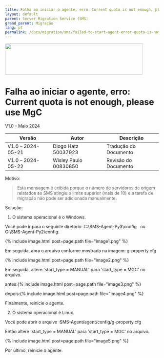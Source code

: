 ```yaml
---
title: Falha ao iniciar o agente, erro：Current quota is not enough, please use MgC
layout: default
parent: Server Migration Service (SMS)
grand_parent: Migração
lang: pt
permalink: /docs/migration/sms/failed-to-start-agent-error-quota-is-not-enough
---
```

<img width="450px" height="102px" src="https://console-static.huaweicloud.com/static/authui/20210202115135/public/custom/images/logo-en.svg">

# Falha ao iniciar o agente, erro: Current quota is not enough, please use MgC

V1.0 – Maio 2024

| **Versão**        | **Autor**             | **Descrição**        |
| ----------------- | --------------------- | -------------------- |
| V1.0 – 2024-05-21 | Diogo Hatz 50037923   | Tradução do Documento|
| V1.0 – 2024-05-22 | Wisley Paulo 00830850 | Revisão do Documento |

Motivo:

> Esta mensagem é exibida porque o número de servidores de origem
> relatados ao SMS atingiu o limite superior (mais de 10) e a
> tarefa de migração não pode ser adicionada manualmente.

Solução:

1. O sistema operacional é o Windows.

Você pode ir para o seguinte diretório: C:\\SMS-Agent-Py3\\config   ou
C:\\SMS-Agent-Py2\\config.

{% include image.html post=page.path file="image1.png" %}

Em seguida, abra o arquivo conforme mostrado na imagem: g-property.cfg

{% include image.html post=page.path file="image2.png" %}

Em seguida, altere 'start\_type = MANUAL' para 'start\_type = MGC' no arquivo.

antes:{% include image.html post=page.path file="image3.png" %}

depois:{% include image.html post=page.path file="image4.png" %}

Finalmente, reinicie o agente.

2. O sistema operacional é Linux.

Você pode abrir o arquivo :SMS-Agent/agent/config/g-property.cfg

Então altere 'start\_type = MANUAL' para 'start\_type = MGC' no arquivo.

{% include image.html post=page.path file="image5.png" %}



Por último, reinicie o agente.
